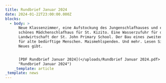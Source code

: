 ```yaml
---
title: Rundbrief Januar 2024
date: 2024-01-22T23:00:00.000Z
blocks:
  - body: >
      Neue Klassenzimmer, eine Aufstockung des Jungenschlafhauses und ein
      schönes Mädchenschlafhaus für St. Kizito. Eine Wasserzufuhr für die
      Landwirtschaft der St. John Primary School. Der Bau eines zweiten Hauses
      für alte bedürftige Menschen. Maismehlspenden. Und mehr. Lesen Sie, was es
      Neues gibt.


      [PDF Rundbrief Januar 2024](</uploads/Rundbrief Januar 2024.pdf>
      "Rundbrief Januar 2024")
    _template: article
_template: news
---
```


